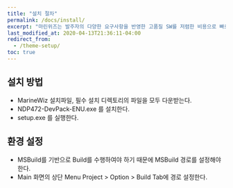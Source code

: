```yaml
---
title: "설치 절차"
permalink: /docs/install/
excerpt: "마린위즈는 발주자의 다양한 요구사항을 반영한 고품질 SW를 저렴한 비용으로 빠르게 개발 가능한 조선해양특화 SW통합개발도구이다."
last_modified_at: 2020-04-13T21:36:11-04:00
redirect_from:
  - /theme-setup/
toc: true
---
```


## 설치 방법
 - MarineWiz 설치파일, 필수 설치 디렉토리의 파일을 모두 다운받는다.
 - NDP472-DevPack-ENU.exe 를 설치한다.
 - setup.exe 를 실행한다.

## 환경 설정
 - MSBuild를 기반으로 Build를 수행하여야 하기 때문에 MSBuild 경로를 설정해야 한다.
 - Main 화면의 상단 Menu Project > Option > Build Tab에 경로 설정한다.
